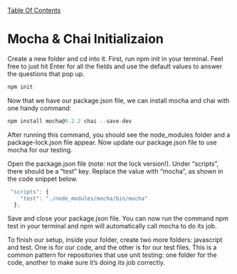 [Table Of Contents](../../README.md)

# Mocha & Chai Initializaion

Create a new folder and cd into it. First, run npm init in your terminal. Feel free to just hit Enter for all the fields and use the default values to answer the questions that pop up.

``` javascript
npm init
```

Now that we have our package.json file, we can install mocha and chai with one handy command:

```javascript
npm install mocha@9.2.2 chai --save-dev
```
After running this command, you should see the node_modules folder and a package-lock.json file appear. Now update our package.json file to use mocha for our testing.

Open the package.json file (note: not the lock version!). Under “scripts”, there should be a “test” key. Replace the value with “mocha”, as shown in the code snippet below.

``` javascript
 "scripts": {
    "test": "./node_modules/mocha/bin/mocha"
  },
```
Save and close your package.json file. You can now run the command npm test in your terminal and npm will automatically call mocha to do its job.

To finish our setup, inside your folder, create two more folders: javascript and test. One is for our code, and the other is for our test files. This is a common pattern for repositories that use unit testing: one folder for the code, another to make sure it’s doing its job correctly.